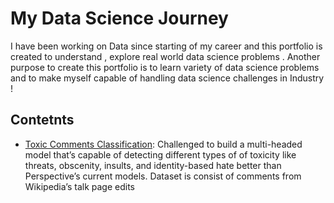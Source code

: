 # My Data Science Journey 
I have been working on Data since starting of my career and this portfolio is created to understand , explore real world data science problems .
Another purpose to create this portfolio is to learn variety of data science problems and to make myself capable of handling data science challenges in Industry !

## Contetnts

* [Toxic Comments Classification](https://github.com/KAMBLE/Data-Science-Portfolio/blob/master/toxic%20comments%20classification%20.ipynb): Challenged to build a multi-headed model that’s capable of detecting different types of of toxicity like threats, obscenity, insults, and identity-based hate better than Perspective’s current models. Dataset is consist of comments from Wikipedia’s talk page edits
